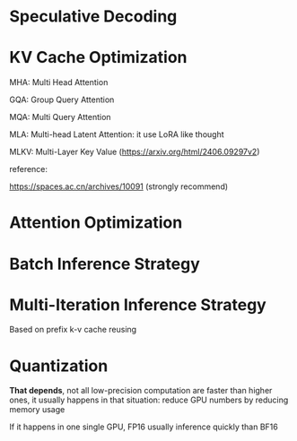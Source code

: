 # Speculative Decoding


# KV Cache Optimization

MHA: Multi Head Attention

GQA: Group Query Attention

MQA: Multi Query Attention

MLA:  Multi-head Latent Attention: it use LoRA like thought

MLKV: Multi-Layer Key Value (https://arxiv.org/html/2406.09297v2)

reference:

https://spaces.ac.cn/archives/10091  (strongly recommend)


# Attention Optimization


# Batch Inference Strategy


# Multi-Iteration Inference Strategy


Based on prefix k-v cache reusing


# Quantization

**That depends**, not all low-precision computation are faster than higher ones, it usually happens in that situation: reduce GPU numbers by reducing memory usage

If it happens in one single GPU, FP16 usually inference quickly than BF16
